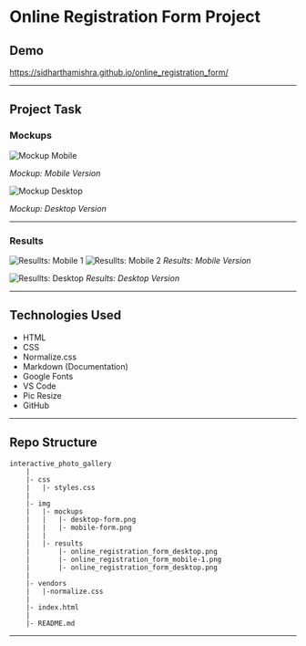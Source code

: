 # Online Registration Form Project

## Demo

https://sidharthamishra.github.io/online_registration_form/

---

## Project Task

### Mockups

![Mockup Mobile](img/mockups/mobile-form.png)

_Mockup: Mobile Version_

![Mockup Desktop](img/mockups/desktop-form.png)

_Mockup: Desktop Version_

---

### Results

![Resullts: Mobile 1](img/results/online_registration_form_mobile-1.png)
![Resullts: Mobile 2](img/results/online_registration_form_mobile-2.png)
_Results: Mobile Version_

![Resullts: Desktop](img/results/online_registration_form_desktop.png)
_Results: Desktop Version_

---

## Technologies Used

- HTML
- CSS
- Normalize.css
- Markdown (Documentation)
- Google Fonts
- VS Code
- Pic Resize
- GitHub

---

## Repo Structure

```
interactive_photo_gallery
    |
    |- css
    |   |- styles.css
    |
    |- img
    |   |- mockups
    |   |   |- desktop-form.png
    |   |   |- mobile-form.png
    |   |
    |   |- results
    |       |- online_registration_form_desktop.png
    |       |- online_registration_form_mobile-1.png
    |       |- online_registration_form_desktop.png
    |
    |- vendors
    |   |-normalize.css
    |
    |- index.html
    |
    |- README.md
```

---
